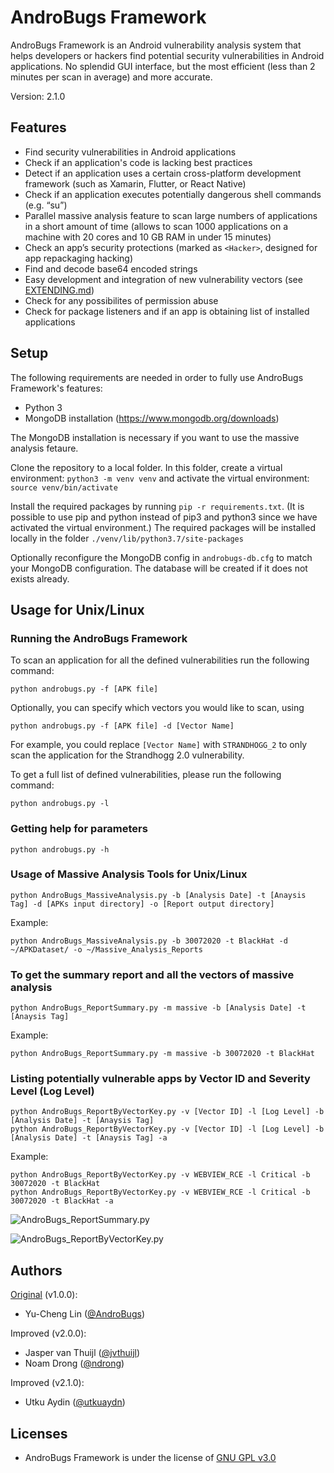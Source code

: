 # AndroBugs Framework

AndroBugs Framework is an Android vulnerability analysis system that helps developers or hackers find potential security vulnerabilities in Android applications. 
No splendid GUI interface, but the most efficient (less than 2 minutes per scan in average) and more accurate.

Version: 2.1.0

## Features
- Find security vulnerabilities in Android applications
- Check if an application's code is lacking best practices
- Detect if an application uses a certain cross-platform development framework (such as Xamarin, Flutter, or React Native)
- Check if an application executes potentially dangerous shell commands (e.g. “su”)
- Parallel massive analysis feature to scan large numbers of applications in a short amount of time (allows to scan 1000 applications on a machine with 20 cores and 10 GB RAM in under 15 minutes)
- Check an app’s security protections (marked as ```<Hacker>```, designed for app repackaging hacking)
- Find and decode base64 encoded strings
- Easy development and integration of new vulnerability vectors (see [EXTENDING.md](EXTENDING.md))
- Check for any possibilites of permission abuse
- Check for package listeners and if an app is obtaining list of installed applications


## Setup
The following requirements are needed in order to fully use AndroBugs Framework's features:
- Python 3
- MongoDB installation (https://www.mongodb.org/downloads) 

The MongoDB installation is necessary if you want to use the massive analysis fetaure. 

Clone the repository to a local folder.  In this folder, create a virtual environment: `python3 -m venv venv` and activate the virtual environment: `source venv/bin/activate`

Install the required packages by running `pip -r requirements.txt`. (It is possible to use pip and python instead of pip3 and python3 since we have activated the virtual environment.) The required packages will be installed locally in the folder `./venv/lib/python3.7/site-packages`

Optionally reconfigure the MongoDB config in `androbugs-db.cfg` to match your MongoDB configuration. The database will be created if it does not exists already.

## Usage for Unix/Linux

### Running the AndroBugs Framework
To scan an application for all the defined vulnerabilities run the following command:
```
python androbugs.py -f [APK file]
```
Optionally, you can specify which vectors you would like to scan, using 
```
python androbugs.py -f [APK file] -d [Vector Name]
```
For example, you could replace `[Vector Name]` with `STRANDHOGG_2` to only scan the application for the Strandhogg 2.0 vulnerability.

To get a full list of defined vulnerabilities, please run the following command:
```
python androbugs.py -l
```

### Getting help for parameters

```
python androbugs.py -h
```

### Usage of Massive Analysis Tools for Unix/Linux

```
python AndroBugs_MassiveAnalysis.py -b [Analysis Date] -t [Anaysis Tag] -d [APKs input directory] -o [Report output directory]
```
 
Example:
```
python AndroBugs_MassiveAnalysis.py -b 30072020 -t BlackHat -d ~/APKDataset/ -o ~/Massive_Analysis_Reports
```


### To get the summary report and all the vectors of massive analysis

```
python AndroBugs_ReportSummary.py -m massive -b [Analysis Date] -t [Anaysis Tag]
```

Example:
```
python AndroBugs_ReportSummary.py -m massive -b 30072020 -t BlackHat
```


### Listing potentially vulnerable apps by Vector ID and Severity Level (Log Level)

```
python AndroBugs_ReportByVectorKey.py -v [Vector ID] -l [Log Level] -b [Analysis Date] -t [Anaysis Tag]
python AndroBugs_ReportByVectorKey.py -v [Vector ID] -l [Log Level] -b [Analysis Date] -t [Anaysis Tag] -a
```

Example:
```
python AndroBugs_ReportByVectorKey.py -v WEBVIEW_RCE -l Critical -b 30072020 -t BlackHat
python AndroBugs_ReportByVectorKey.py -v WEBVIEW_RCE -l Critical -b 30072020 -t BlackHat -a
```

![AndroBugs_ReportSummary.py](http://www.androbugs.com/images/v1.0.0/MassiveAnalysisTool2.png)

![AndroBugs_ReportByVectorKey.py](http://www.androbugs.com/images/v1.0.0/MassiveAnalysisTool1.png)

## Authors
[Original](https://github.com/AndroBugs/AndroBugs_Framework) (v1.0.0):
- Yu-Cheng Lin ([@AndroBugs](https://github.com/AndroBugs))

Improved (v2.0.0):
- Jasper van Thuijl ([@jvthuijl](https://github.com/jvthuijl))
- Noam Drong ([@ndrong](https://github.com/ndrong))

Improved (v2.1.0):
- Utku Aydin ([@utkuaydn](https://github.com/utkuaydn))

## Licenses

* AndroBugs Framework is under the license of [GNU GPL v3.0](http://www.gnu.org/licenses/gpl-3.0.txt)

